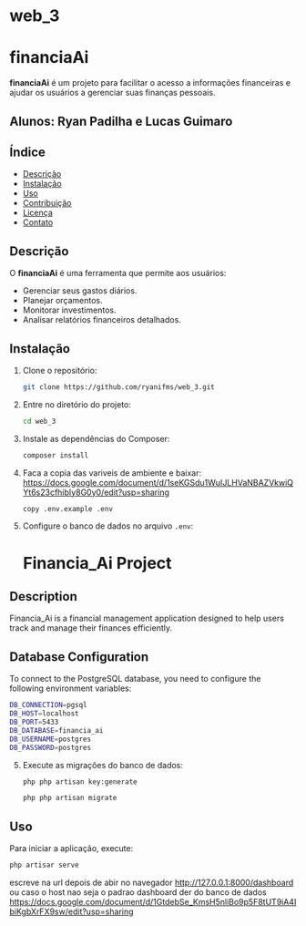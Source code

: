 # web_3
 
# financiaAi

**financiaAi** é um projeto para facilitar o acesso a informações financeiras e ajudar os usuários a gerenciar suas finanças pessoais.
## Alunos: Ryan Padilha e Lucas Guimaro

## Índice

- [Descrição](#descrição)
- [Instalação](#instalação)
- [Uso](#uso)
- [Contribuição](#contribuição)
- [Licença](#licença)
- [Contato](#contato)

## Descrição

O **financiaAi** é uma ferramenta que permite aos usuários:
- Gerenciar seus gastos diários.
- Planejar orçamentos.
- Monitorar investimentos.
- Analisar relatórios financeiros detalhados.

## Instalação

1. Clone o repositório:
    ```bash
    git clone https://github.com/ryanifms/web_3.git
    ```

2. Entre no diretório do projeto:
    ```bash
    cd web_3
    ```

3. Instale as dependências do Composer:
    ```bash
    composer install
    ```
4. Faca a copia das variveis de ambiente e baixar:
https://docs.google.com/document/d/1seKGSdu1WuIJLHVaNBAZVkwiQYt6s23cfhibIy8G0y0/edit?usp=sharing


     ```bash
    copy .env.example .env
    ```


4. Configure o banco de dados no arquivo `.env`:

     # Financia_Ai Project

## Description
Financia_Ai is a financial management application designed to help users track and manage their finances efficiently.

## Database Configuration
To connect to the PostgreSQL database, you need to configure the following environment variables:

```bash
DB_CONNECTION=pgsql
DB_HOST=localhost
DB_PORT=5433
DB_DATABASE=financia_ai
DB_USERNAME=postgres
DB_PASSWORD=postgres
   ```

5. Execute as migrações do banco de dados:
    ```bash
    php php artisan key:generate
    ```
     ```bash
    php php artisan migrate
    ```

## Uso

Para iniciar a aplicação, execute:
```bash
php artisar serve 
   ```
escreve na url depois de abir no navegador
 http://127.0.0.1:8000/dashboard
 ou 
 caso o host nao seja o padrao
 dashboard
 der do banco de dados
 https://docs.google.com/document/d/1GtdebSe_KmsH5nliBo9p5F8tUT9iA4IbiKgbXrFX9sw/edit?usp=sharing
